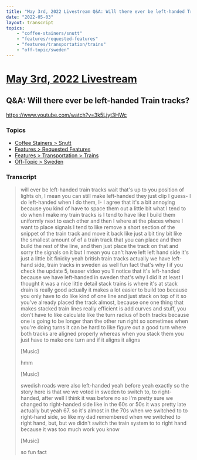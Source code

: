 ```yaml
---
title: "May 3rd, 2022 Livestream Q&A: Will there ever be left-handed Train tracks?"
date: "2022-05-03"
layout: transcript
topics:
    - "coffee-stainers/snutt"
    - "features/requested-features"
    - "features/transportation/trains"
    - "off-topic/sweden"
---
```

# [May 3rd, 2022 Livestream](../2022-05-03.md)
## Q&A: Will there ever be left-handed Train tracks?
https://www.youtube.com/watch?v=3k5Ljyt3HWc

### Topics
* [Coffee Stainers > Snutt](../topics/coffee-stainers/snutt.md)
* [Features > Requested Features](../topics/features/requested-features.md)
* [Features > Transportation > Trains](../topics/features/transportation/trains.md)
* [Off-Topic > Sweden](../topics/off-topic/sweden.md)

### Transcript

> will ever be left-handed train tracks wait that's up to you position of lights oh, I mean you can still make left-handed they just clip I guess- I do left-handed when I do them, I- I agree that it's a bit annoying because you kind of have to space them out a little bit what I tend to do when I make my train tracks is I tend to have like I build them uniformly next to each other and then I where at the places where I want to place signals I tend to like remove a short section of the snippet of the train track and move it back like just a bit tiny bit like the smallest amount of of a train track that you can place and then build the rest of the line, and then just place the track on that and sorry the signals on it but I mean you can't have left left hand side it's just a little bit finicky yeah british train tracks actually we have left-hand side, train tracks in sweden as well fun fact that's why I if you check the update 5, teaser video you'll notice that it's left-handed because we have left-handed in sweden that's why I did it at least I thought it was a nice little detail stack trains is where it's at stack drain is really good actually it makes a lot easier to build too because you only have to do like kind of one line and just stack on top of it so you've already placed the track almost, because one one thing that makes stacked train lines really efficient is add curves and stuff, you don't have to like calculate like the turn radius of both tracks because one is going to be longer than the other run right so sometimes when you're doing turns it can be hard to like figure out a good turn where both tracks are aligned properly whereas when you stack them you just have to make one turn and if it aligns it aligns
>
> [Music]
>
> hmm
>
> [Music]
>
> swedish roads were also left-handed yeah before yeah exactly so the story here is that we we voted in sweden to switch to, to right-handed, after well I think it was before no so I'm pretty sure we changed to right-handed side like in the 60s or 50s it was pretty late actually but yeah 67. so it's almost in the 70s when we switched to to right-hand side, so like my dad remembered when we switched to right hand, but, but we didn't switch the train system to to right hand because it was too much work you know
>
> [Music]
>
> so fun fact
